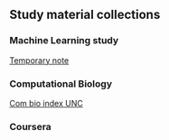 ## Study material collections 

### Machine Learning study 

[Temporary note](ML/ML1.html)

### Computational Biology 

[Com bio index UNC](combio_index.html)


### Coursera 


